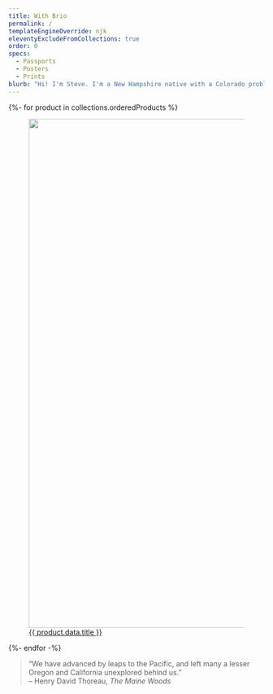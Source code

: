 ```yaml
---
title: With Brio
permalink: /
templateEngineOverride: njk
eleventyExcludeFromCollections: true
order: 0
specs:
  - Passports
  - Posters
  - Prints
blurb: "Hi! I'm Steve. I'm a New Hampshire native with a Colorado problem. I work in print and on the web. I sift through maps and tables looking for compelling stories in data. My sister, Kate, and I bring to life products that encourage kids and adults to get outdoors."
---
```


<div class="page-section page-section--compact-top">
  <div class="container-fluid container-fluid--maxwidth">
    <div class="row justify-content-center">
      {%- for product in collections.orderedProducts %}
      <div class="col-md-6 col-xl-4 showcase">
        <a href="{{ product.url | url }}" class="showcase__link">
          <figure class="showcase__img">
            <img src="/images/products/{{ product.fileSlug }}/{{ product.fileSlug }}-hero.jpg" class="img-fluid" width="1500" height="1001">
            <figcaption class="pt-2 text-left">
              {{ product.data.title }}
            </figcaption>
          </figure>
        </a>
      </div>
      {%- endfor -%}
    </div>
  </div>
</div>

<div class="page-section page-section--compact-top">
  <div class="container">
    <blockquote class="blockquote">
      <div class="blockquote__quote">
        &ldquo;We have advanced by leaps to the Pacific, and left many a lesser Oregon and California unexplored behind us.&rdquo;
      </div>
      <footer class="blockquote__footer">
        &ndash; Henry David Thoreau, <cite>The Maine Woods</cite>
      </footer>
    </blockquote>
  </div>
</div>

